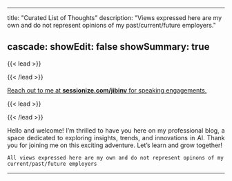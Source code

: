  ---
title: "Curated List of Thoughts"
description: "Views expressed here are my own and do not represent opinions of my past/current/future employers."

cascade:
  showEdit: false
  showSummary: true
---

{{< lead >}}

{{< /lead >}}

<a href="https://sessionize.com/jibinv/">
<div class="flex px-4 py-2 mb-8 text-base rounded-md bg-primary-100 dark:bg-primary-900">
  <span class="flex items-center justify-between grow dark:text-neutral-300">
  <span class="prose dark:prose-invert">Reach out to me at <b>sessionize.com/jibinv</b> for speaking engagements.</span>
  </span>
</div>
</a>

{{< lead >}}

{{< /lead >}}

<div style="text-align: justify">
Hello and welcome! I’m thrilled to have you here on my professional blog, a space dedicated to exploring insights, trends, and innovations in AI.
Thank you for joining me on this exciting adventure. Let’s learn and grow together!
</div>


`All views expressed here are my own and do not represent opinons of my current/past/future employers`

---